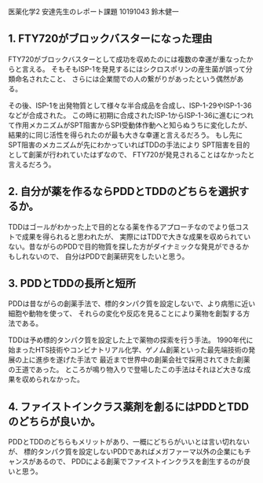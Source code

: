 医薬化学2 安達先生のレポート課題
10191043 鈴木健一


## 1. FTY720がブロックバスターになった理由
FTY720がブロックバスターとして成功を収めたのには複数の幸運が重なったからと言える。
そもそもISP-1を発見するにはシクロスポリンの産生菌が誤って分類命名されたこと、
さらには企業間での人の繋がりがあったという偶然がある。

その後、ISP-1を出発物質として様々な半合成品を合成し、ISP-1-29やISP-1-36などが合成された。
この時に初期に合成されたISP-1からISP-1-36に進むにつれて作用メカニズムがSPT阻害からSPI受動体作動へと知らぬうちに変化したが、
結果的に同じ活性を得られたのが最も大きな幸運と言えるだろう。
もし先にSPT阻害のメカニズムが先にわかっていればTDDの手法により
SPT阻害を目的として創薬が行われていたはずなので、
FTY720が発見されることはなかったと言えるだろう。

## 2. 自分が薬を作るならPDDとTDDのどちらを選択するか。
TDDはゴールがわかった上で目的となる薬を作るアプローチなのでより低コストで成果を得られると思われたが、
実際にはTDDで大きな成果を収められていない。昔ながらのPDDで目的物質を探した方がダイナミックな発見ができるかもしれないので、
自分はPDDで創薬研究をしたいと思う。

## 3. PDDとTDDの長所と短所
PDDは昔ながらの創薬手法で、標的タンパク質を設定しないで、より病態に近い細胞や動物を使って、
それらの変化や反応を見ることにより薬物を創製する方法である。

TDDは予め標的タンパク質を設定した上で薬物の探索を行う手法。
1990年代に始まったHTS技術やコンビナトリアル化学、ゲノム創薬といった最先端技術の発展の上に進歩を遂げた手法で
最近まで世界中の創薬会社で採用されてきた創薬の王道であった。
ところが鳴り物入りで登場したこの手法はそれほど大きな成果を収められなかった。

## 4. ファイストインクラス薬剤を創るにはPDDとTDDのどちらが良いか。
PDDとTDDのどちらもメリットがあり、一概にどちらがいいとは言い切れないが、
標的タンパク質を設定しないPDDであればメガファーマ以外の企業にもチャンスがあるので、
PDDによる創薬でファイストインクラスを創生するのが良いと思う。
